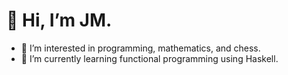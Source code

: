 # 👋 Hi, I’m JM.
- 👀 I’m interested in programming, mathematics, and chess.
- 🌱 I’m currently learning functional programming using Haskell.

<!---
jmrec/jmrec is a ✨ special ✨ repository because its `README.md` (this file) appears on your GitHub profile.
You can click the Preview link to take a look at your changes.
--->
